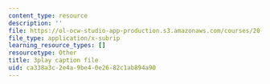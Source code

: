 ```yaml
---
content_type: resource
description: ''
file: https://ol-ocw-studio-app-production.s3.amazonaws.com/courses/20-219-becoming-the-next-bill-nye-writing-and-hosting-the-educational-show-january-iap-2015/ca338a3c2e4a9be40e2682c1ab894a90_bhGIdWQqUYw.srt
file_type: application/x-subrip
learning_resource_types: []
resourcetype: Other
title: 3play caption file
uid: ca338a3c-2e4a-9be4-0e26-82c1ab894a90
---
```

